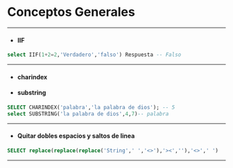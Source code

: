 # Conceptos Generales
---

- #### IIF
```sql
select IIF(1+2=2,'Verdadero','falso') Respuesta -- Falso
```
---
- #### charindex 
- #### substring
```sql
SELECT CHARINDEX('palabra','la palabra de dios'); -- 5
select SUBSTRING('la palabra de dios',4,7)-- palabra
```
---
- #### Quitar dobles espacios y saltos de linea
```sql
SELECT replace(replace(replace('String',' ','<>'),'><',''),'<>',' ')
```
---


